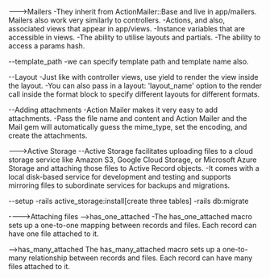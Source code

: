 --->Mailers
-They inherit from ActionMailer::Base and live in app/mailers. Mailers also work very similarly to controllers.
-Actions, and also, associated views that appear in app/views.
-Instance variables that are accessible in views.
-The ability to utilise layouts and partials.
-The ability to access a params hash.

--template_path
-we can specify template path and template name also.

--Layout
-Just like with controller views, use yield to render the view inside the layout.
-You can also pass in a layout: 'layout_name' option to the render call inside the format block to specify different layouts for different formats.

--Adding attachments
-Action Mailer makes it very easy to add attachments.
-Pass the file name and content and Action Mailer and the Mail gem will automatically guess the mime_type, set the encoding, and create the attachments.

--->Active Storage
--Active Storage facilitates uploading files to a cloud storage service like Amazon S3, Google Cloud Storage,
 or Microsoft Azure Storage and attaching those files to Active Record objects.
 -It comes with a local disk-based service for development and testing and supports mirroring files to subordinate services for backups and migrations.

 --setup
 -rails active_storage:install[create three tables]
 -rails db:migrate

 ---->Attaching files
 -->has_one_attached
 -The has_one_attached macro sets up a one-to-one mapping between records and files. Each record can have one file attached to it.

 -->has_many_attached
 The has_many_attached macro sets up a one-to-many relationship between records and files. Each record can have many files attached to it.